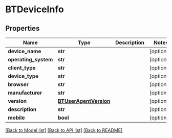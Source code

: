 # BTDeviceInfo

## Properties
Name | Type | Description | Notes
------------ | ------------- | ------------- | -------------
**device_name** | **str** |  | [optional] 
**operating_system** | **str** |  | [optional] 
**client_type** | **str** |  | [optional] 
**device_type** | **str** |  | [optional] 
**browser** | **str** |  | [optional] 
**manufacturer** | **str** |  | [optional] 
**version** | [**BTUserAgentVersion**](BTUserAgentVersion.md) |  | [optional] 
**description** | **str** |  | [optional] 
**mobile** | **bool** |  | [optional] 

[[Back to Model list]](../README.md#documentation-for-models) [[Back to API list]](../README.md#documentation-for-api-endpoints) [[Back to README]](../README.md)


